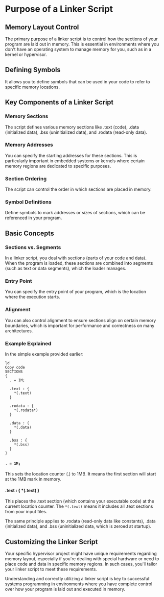 # Purpose of a Linker Script

## Memory Layout Control

The primary purpose of a linker script is to control how the sections of your program are laid out in memory. This is essential in environments where you don't have an operating system to manage memory for you, such as in a kernel or hypervisor.

## Defining Symbols

It allows you to define symbols that can be used in your code to refer to specific memory locations.

## Key Components of a Linker Script

### Memory Sections

The script defines various memory sections like .text (code), .data (initialized data), .bss (uninitialized data), and .rodata (read-only data).

### Memory Addresses

You can specify the starting addresses for these sections. This is particularly important in embedded systems or kernels where certain memory regions are dedicated to specific purposes.

### Section Ordering

The script can control the order in which sections are placed in memory.

### Symbol Definitions

Define symbols to mark addresses or sizes of sections, which can be referenced in your program.

## Basic Concepts

### Sections vs. Segments

In a linker script, you deal with sections (parts of your code and data). When the program is loaded, these sections are combined into segments (such as text or data segments), which the loader manages.

### Entry Point

You can specify the entry point of your program, which is the location where the execution starts.

### Alignment

You can also control alignment to ensure sections align on certain memory boundaries, which is important for performance and correctness on many architectures.

### Example Explained

In the simple example provided earlier:

```ld
ld
Copy code
SECTIONS
{
  . = 1M;

  .text : {
    *(.text)
  }

  .rodata : {
    *(.rodata*)
  }

  .data : {
    *(.data)
  }

  .bss : {
    *(.bss)
  }
}
```

#### `. = 1M;`

This sets the location counter (.) to 1MB. It means the first section will start at the 1MB mark in memory.

#### .text : { *(.text) }

This places the .text section (which contains your executable code) at the current location counter. The `*(.text)` means it includes all .text sections from your input files.

The same principle applies to .rodata (read-only data like constants), .data (initialized data), and .bss (uninitialized data, which is zeroed at startup).

## Customizing the Linker Script

Your specific hypervisor project might have unique requirements regarding memory layout, especially if you're dealing with special hardware or need to place code and data in specific memory regions. In such cases, you'll tailor your linker script to meet these requirements.

Understanding and correctly utilizing a linker script is key to successful systems programming in environments where you have complete control over how your program is laid out and executed in memory.


